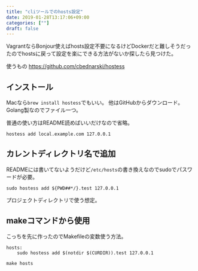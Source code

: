 ```yaml
---
title: "cliツールでのhosts設定"
date: 2019-01-28T13:17:06+09:00
categories: [""]
draft: false
---
```


VagrantならBonjour使えばhosts設定不要になるけどDockerだと難しそうだったのでhostsに戻って設定を楽にできる方法がないか探したら見つけた。

使うもの
https://github.com/cbednarski/hostess

## インストール
Macなら`brew install hostess`でもいい。
他はGitHubからダウンロード。Golang製なのでファイル一つ。

普通の使い方はREADME読めばいいだけなので省略。

```
hostess add local.example.com 127.0.0.1
```

## カレントディレクトリ名で追加
READMEには書いてないようだけど`/etc/hosts`の書き換えなのでsudoでパスワードが必要。

```
sudo hostess add ${PWD##*/}.test 127.0.0.1
```

プロジェクトディレクトリで使う想定。

## makeコマンドから使用
こっちを先に作ったのでMakefileの変数使う方法。

```
hosts:
	sudo hostess add $(notdir $(CURDIR)).test 127.0.0.1
```

`make hosts`
